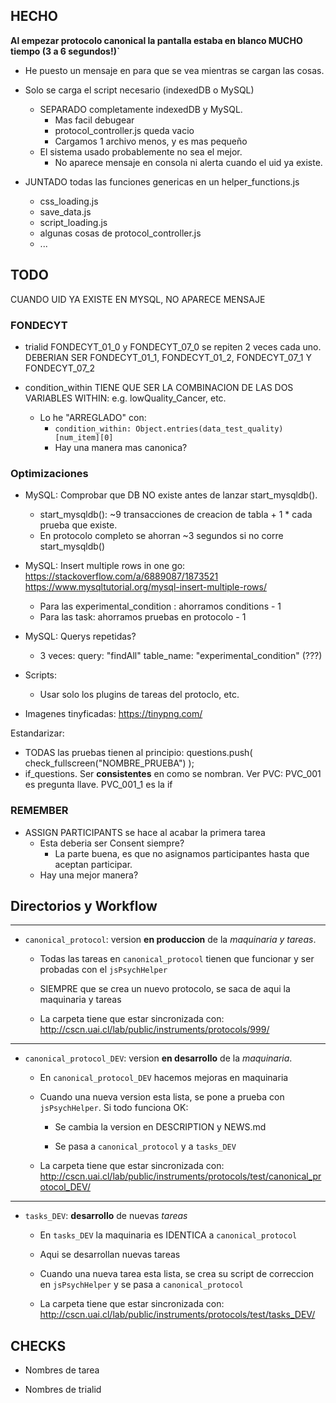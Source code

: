 ## HECHO


**Al empezar protocolo canonical la pantalla estaba en blanco MUCHO tiempo (3 a 6 segundos!)`**

- He puesto un mensaje en <span id="text_input_uid"> para que se vea mientras se cargan las cosas.

- Solo se carga el script necesario (indexedDB o MySQL)
    - SEPARADO completamente indexedDB y MySQL. 
      + Mas facil debugear
      + protocol_controller.js queda vacio
      + Cargamos 1 archivo menos, y es mas pequeño
    - El sistema usado probablemente no sea el mejor. 
      + No aparece mensaje en consola ni alerta cuando el uid ya existe.
  
- JUNTADO todas las funciones genericas en un helper_functions.js
  - css_loading.js
  - save_data.js
  - script_loading.js
  - algunas cosas de protocol_controller.js
  - ...


## TODO

CUANDO UID YA EXISTE EN MYSQL, NO APARECE MENSAJE

### FONDECYT

- trialid FONDECYT_01_0 y FONDECYT_07_0 se repiten 2 veces cada uno. DEBERIAN SER FONDECYT_01_1, FONDECYT_01_2, FONDECYT_07_1 Y FONDECYT_07_2

- condition_within TIENE QUE SER LA COMBINACION DE LAS DOS VARIABLES WITHIN: e.g. lowQuality_Cancer, etc.
  + Lo he "ARREGLADO" con:
      + `condition_within: Object.entries(data_test_quality)[num_item][0]`
      + Hay una manera mas canonica?



### Optimizaciones

- MySQL: Comprobar que DB NO existe antes de lanzar start_mysqldb(). 
  - start_mysqldb(): ~9 transacciones de creacion de tabla + 1 * cada prueba que existe.
  - En protocolo completo se ahorran ~3 segundos si no corre start_mysqldb()
  
- MySQL: Insert multiple rows in one go: https://stackoverflow.com/a/6889087/1873521 https://www.mysqltutorial.org/mysql-insert-multiple-rows/
  - Para las experimental_condition : ahorramos conditions - 1
  - Para las task: ahorramos pruebas en protocolo - 1
  
- MySQL: Querys repetidas?
  - 3 veces: query: "findAll" table_name: "experimental_condition" (???)
  
- Scripts: 
  + Usar solo los plugins de tareas del protoclo, etc.
    
- Imagenes tinyficadas: https://tinypng.com/



Estandarizar: 

- TODAS las pruebas tienen al principio: questions.push( check_fullscreen("NOMBRE_PRUEBA") );
- if_questions. Ser **consistentes** en como se nombran. Ver PVC: PVC_001 es pregunta llave. PVC_001_1 es la if




### REMEMBER

- ASSIGN PARTICIPANTS se hace al acabar la primera tarea
  - Esta deberia ser Consent siempre? 
    - La parte buena, es que no asignamos participantes hasta que aceptan participar.
  - Hay una mejor manera?



## Directorios y Workflow


---

- `canonical_protocol`: version **en produccion** de la *maquinaria y tareas*.

  + Todas las tareas en `canonical_protocol` tienen que funcionar y ser probadas con el `jsPsychHelper`  

  + SIEMPRE que se crea un nuevo protocolo, se saca de aqui la maquinaria y tareas

  + La carpeta tiene que estar sincronizada con: http://cscn.uai.cl/lab/public/instruments/protocols/999/  


---

- `canonical_protocol_DEV`: version **en desarrollo** de la *maquinaria*.

  + En `canonical_protocol_DEV` hacemos mejoras en maquinaria

  + Cuando una nueva version esta lista, se pone a prueba con `jsPsychHelper`. Si todo funciona OK:

    + Se cambia la version en DESCRIPTION y NEWS.md

    + Se pasa a `canonical_protocol` y a `tasks_DEV`

  + La carpeta tiene que estar sincronizada con: http://cscn.uai.cl/lab/public/instruments/protocols/test/canonical_protocol_DEV/  


---

- `tasks_DEV`: **desarrollo** de nuevas *tareas*

  + En `tasks_DEV` la maquinaria es IDENTICA a `canonical_protocol`

  + Aqui se desarrollan nuevas tareas

  + Cuando una nueva tarea esta lista, se crea su script de correccion en `jsPsychHelper` y se pasa a `canonical_protocol`

  + La carpeta tiene que estar sincronizada con: http://cscn.uai.cl/lab/public/instruments/protocols/test/tasks_DEV/  



## CHECKS

- Nombres de tarea

- Nombres de trialid 

